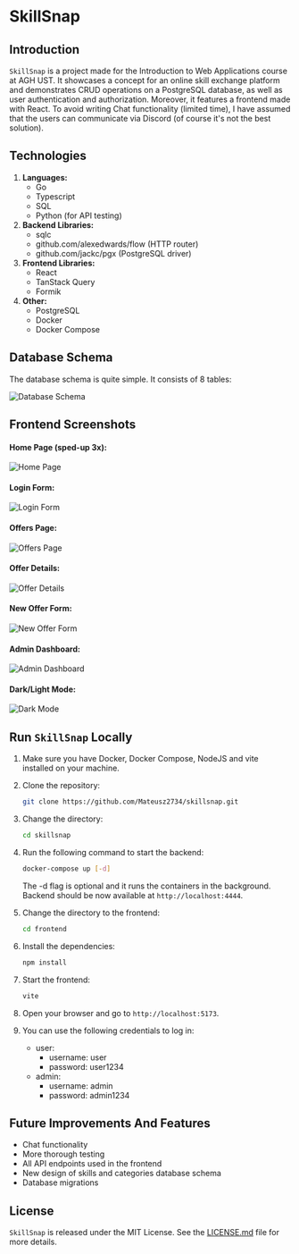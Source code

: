 # SkillSnap

## Introduction
`SkillSnap` is a project made for the Introduction to Web Applications course at AGH UST. It showcases a concept for an online skill exchange platform and demonstrates CRUD operations on a PostgreSQL database, as well as user authentication and authorization. Moreover, it features a frontend made with React. To avoid writing Chat functionality (limited time), I have assumed that the users can communicate via Discord (of course it's not the best solution).

## Technologies
1. **Languages:**
   - Go
   - Typescript
   - SQL
   - Python (for API testing)
2. **Backend Libraries:**
   - sqlc
   - github.com/alexedwards/flow (HTTP router)
   - github.com/jackc/pgx (PostgreSQL driver)
3. **Frontend Libraries:**
   - React
   - TanStack Query
   - Formik
4. **Other:**
   - PostgreSQL
   - Docker
   - Docker Compose

## Database Schema
The database schema is quite simple. It consists of 8 tables:

![Database Schema](./screenshots/db_schema.png)

## Frontend Screenshots
#### **Home Page (sped-up 3x):**

![Home Page](./screenshots/home_page.gif)

#### **Login Form:**

![Login Form](./screenshots/login_form.png)

#### **Offers Page:**

![Offers Page](./screenshots/offers_page.png)

#### **Offer Details:**

![Offer Details](./screenshots/offer_details.png)

#### **New Offer Form:**

![New Offer Form](./screenshots/new_offer_form.png)

#### **Admin Dashboard:**

![Admin Dashboard](./screenshots/admin_dashboard.png)

#### **Dark/Light Mode:**

![Dark Mode](./screenshots/dark_mode.gif)

## Run `SkillSnap` Locally
1. Make sure you have Docker, Docker Compose, NodeJS and vite installed on your machine.

2. Clone the repository:
    ```bash
    git clone https://github.com/Mateusz2734/skillsnap.git
    ```

3. Change the directory:
    ```bash
    cd skillsnap
    ```

4. Run the following command to start the backend:
    ```bash
    docker-compose up [-d]
    ```
    The -d flag is optional and it runs the containers in the background. 
    Backend should be now available at `http://localhost:4444`.

5. Change the directory to the frontend:
    ```bash
    cd frontend
    ```

6. Install the dependencies:
    ```bash
    npm install
    ```

7. Start the frontend:
    ```bash
    vite
    ```

8. Open your browser and go to `http://localhost:5173`.

9. You can use the following credentials to log in:
    - user:
        - username: user
        - password: user1234
    - admin:
        - username: admin
        - password: admin1234


## Future Improvements And Features
- Chat functionality
- More thorough testing
- All API endpoints used in the frontend
- New design of skills and categories database schema
- Database migrations

## License
`SkillSnap` is released under the MIT License. See the [LICENSE.md](LICENSE.md) file for more details.